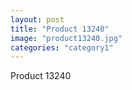 ```yaml
---
layout: post
title: "Product 13240"
image: "product13240.jpg"
categories: "category1"
---
```

Product 13240
